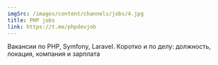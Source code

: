 ```yaml
---
imgSrc: /images/content/channels/jobs/4.jpg
title: PHP jobs
link: https://t.me/phpdevjob
---
```


Вакансии по PHP, Symfony, Laravel. Коротко и по делу: должность, локация, компания и зарплата 
